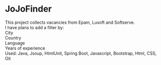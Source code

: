 # JoJoFinder  
This project collects vacancies from Epam, Luxoft and Softserve.  
I have plans to add a filter by:  
City  
Country  
Language  
Years of experience  
Used: Java, Jsoup, HtmlUnit, Spring Boot, Javascript, Bootstrap, Html, CSS, Git  
